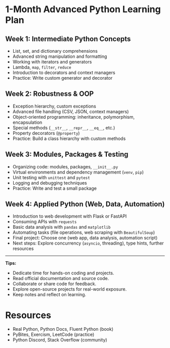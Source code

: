 # 1-Month Advanced Python Learning Plan

## Week 1: Intermediate Python Concepts
- List, set, and dictionary comprehensions
- Advanced string manipulation and formatting
- Working with iterators and generators
- Lambda, `map`, `filter`, `reduce`
- Introduction to decorators and context managers
- Practice: Write custom generator and decorator

## Week 2: Robustness & OOP
- Exception hierarchy, custom exceptions
- Advanced file handling (CSV, JSON, context managers)
- Object-oriented programming: inheritance, polymorphism, encapsulation
- Special methods (`__str__`, `__repr__`, `__eq__`, etc.)
- Property decorators (`@property`)
- Practice: Build a class hierarchy with custom methods

## Week 3: Modules, Packages & Testing
- Organizing code: modules, packages, `__init__.py`
- Virtual environments and dependency management (`venv`, `pip`)
- Unit testing with `unittest` and `pytest`
- Logging and debugging techniques
- Practice: Write and test a small package

## Week 4: Applied Python (Web, Data, Automation)
- Introduction to web development with Flask or FastAPI
- Consuming APIs with `requests`
- Basic data analysis with `pandas` and `matplotlib`
- Automating tasks (file operations, web scraping with `BeautifulSoup`)
- Final project: Choose one (web app, data analysis, automation script)
- Next steps: Explore concurrency (`asyncio`, threading), type hints, further resources

---

**Tips:**
- Dedicate time for hands-on coding and projects.
- Read official documentation and source code.
- Collaborate or share code for feedback.
- Explore open-source projects for real-world exposure.
- Keep notes and reflect on learning.

# Resources
- Real Python, Python Docs, Fluent Python (book)
- PyBites, Exercism, LeetCode (practice)
- Python Discord, Stack Overflow (community)